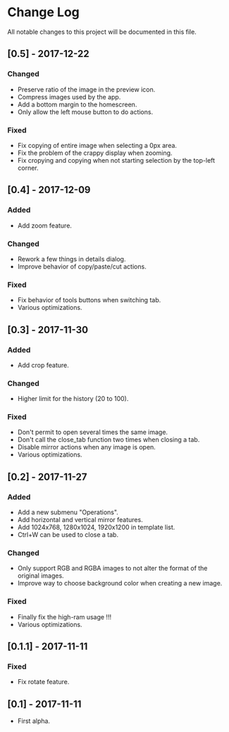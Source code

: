 # Change Log
All notable changes to this project will be documented in this file.

## [0.5] - 2017-12-22
### Changed
- Preserve ratio of the image in the preview icon.
- Compress images used by the app.
- Add a bottom margin to the homescreen.
- Only allow the left mouse button to do actions.

### Fixed
- Fix copying of entire image when selecting a 0px area.
- Fix the problem of the crappy display when zooming.
- Fix cropying and copying when not starting selection by the top-left corner.

## [0.4] - 2017-12-09
### Added
- Add zoom feature.

### Changed
- Rework a few things in details dialog.
- Improve behavior of copy/paste/cut actions.

### Fixed
- Fix behavior of tools buttons when switching tab.
- Various optimizations.

## [0.3] - 2017-11-30
### Added
- Add crop feature.

### Changed
- Higher limit for the history (20 to 100).

### Fixed
- Don't permit to open several times the same image.
- Don't call the close_tab function two times when closing a tab.
- Disable mirror actions when any image is open.
- Various optimizations.

## [0.2] - 2017-11-27
### Added
- Add a new submenu "Operations".
- Add horizontal and vertical mirror features.
- Add 1024x768, 1280x1024, 1920x1200 in template list.
- Ctrl+W can be used to close a tab.

### Changed
- Only support RGB and RGBA images to not alter the format of the original images.
- Improve way to choose background color when creating a new image.

### Fixed
- Finally fix the high-ram usage !!!
- Various optimizations.

## [0.1.1] - 2017-11-11
### Fixed
- Fix rotate feature.

## [0.1] - 2017-11-11
- First alpha.
